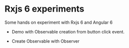 # Rxjs 6 experiments
Some hands on experiment with Rxjs 6 and Angular 6

- Demo with Observable creation from button click event.

- Create Observable with Observer<T>
